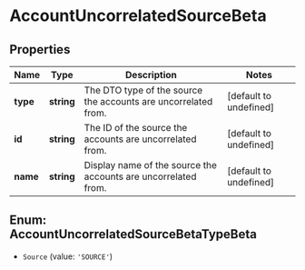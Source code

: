 # AccountUncorrelatedSourceBeta

## Properties

Name | Type | Description | Notes
------------ | ------------- | ------------- | -------------
**type** | **string** | The DTO type of the source the accounts are uncorrelated from. | [default to undefined]
**id** | **string** | The ID of the source the accounts are uncorrelated from. | [default to undefined]
**name** | **string** | Display name of the source the accounts are uncorrelated from. | [default to undefined]



## Enum: AccountUncorrelatedSourceBetaTypeBeta


* `Source` (value: `'SOURCE'`)



